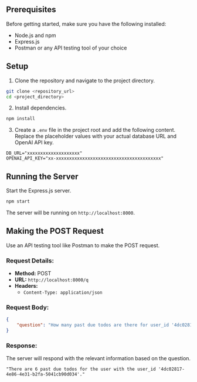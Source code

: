 ## Prerequisites

Before getting started, make sure you have the following installed:

- Node.js and npm
- Express.js
- Postman or any API testing tool of your choice

## Setup

1. Clone the repository and navigate to the project directory.

```bash
git clone <repository_url>
cd <project_directory>
```

2. Install dependencies.

```bash
npm install
```

3. Create a `.env` file in the project root and add the following content. Replace the placeholder values with your actual database URL and OpenAI API key.

```env
DB_URL="xxxxxxxxxxxxxxxxxxxx"
OPENAI_API_KEY="xx-xxxxxxxxxxxxxxxxxxxxxxxxxxxxxxxxxxxxxxxx"
```

## Running the Server

Start the Express.js server.

```bash
npm start
```

The server will be running on `http://localhost:8000`.

## Making the POST Request

Use an API testing tool like Postman to make the POST request.

### Request Details:

- **Method:** POST
- **URL:** `http://localhost:8000/q`
- **Headers:**
  - `Content-Type: application/json`

### Request Body:

```json
{
    "question": "How many past due todos are there for user_id '4dc02817-4e86-4e31-b2fa-5041cb90d034'?"
}
```

### Response:

The server will respond with the relevant information based on the question.
```
"There are 6 past due todos for the user with the user_id '4dc02817-4e86-4e31-b2fa-5041cb90d034'."
```